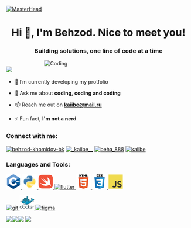 [![MasterHead](https://qrangers.com/wp-content/uploads/2021/09/Banner-Introduction-to-3D-Animation.png)](https://rishavchanda.io)

<h1 align="center">Hi 👋, I'm Behzod. Nice to meet you!</h1>
<h3 align="center">Building solutions, one line of code at a time</h3>

<img align="right" alt="Coding" width="400px" src="https://i.giphy.com/media/qgQUggAC3Pfv687qPC/giphy.webp"><br>
<img  src="https://komarev.com/ghpvc/?username=kaiibe&color=brightgreen">

  
- 🌱 I’m currently developing my protfolio

- 💬 Ask me about **coding, coding and coding**

- 📫 Reach me out on **kaiibe@mail.ru**

- ⚡ Fun fact, **I'm not a nerd**

<h3 align="left">Connect with me:</h3>
<p align="left">
<a href="https://linkedin.com/in/behzod-khomidov-bk" target="blank"><img align="center" src="https://raw.githubusercontent.com/rahuldkjain/github-profile-readme-generator/master/src/images/icons/Social/linked-in-alt.svg" alt="behzod-khomidov-bk" height="30" width="40" /></a>
<a href="https://instagram.com/_kaiibe__" target="blank"><img align="center" src="https://raw.githubusercontent.com/rahuldkjain/github-profile-readme-generator/master/src/images/icons/Social/instagram.svg" alt="_kaiibe__" height="30" width="40" /></a>
<a href="https://codeforces.com/profile/beha_888" target="blank"><img align="center" src="https://raw.githubusercontent.com/rahuldkjain/github-profile-readme-generator/master/src/images/icons/Social/codeforces.svg" alt="beha_888" height="30" width="40" /></a>
<a href="https://www.leetcode.com/kaiibe" target="blank"><img align="center" src="https://raw.githubusercontent.com/rahuldkjain/github-profile-readme-generator/master/src/images/icons/Social/leet-code.svg" alt="kaiibe" height="30" width="40" /></a>
</p>

<h3 align="left">Languages and Tools:</h3>

<a href="https://www.w3schools.com/cpp/" target="_blank" rel="noreferrer"> <img src="https://raw.githubusercontent.com/devicons/devicon/master/icons/cplusplus/cplusplus-original.svg" alt="cplusplus" width="40" height="40"/> </a> 
<a href="https://www.python.org" target="_blank" rel="noreferrer"> <img src="https://raw.githubusercontent.com/devicons/devicon/master/icons/python/python-original.svg" alt="python" width="40" height="40"/> </a> 
<a href="https://developer.apple.com/swift/" target="_blank" rel="noreferrer"> <img src="https://raw.githubusercontent.com/devicons/devicon/master/icons/swift/swift-original.svg" alt="swift" width="40" height="40"/> </a>
<a href="https://flutter.dev" target="_blank" rel="noreferrer"> <img src="https://www.vectorlogo.zone/logos/flutterio/flutterio-icon.svg" alt="flutter" width="40" height="40"/> </a> 
<a href="https://www.w3.org/html/" target="_blank" rel="noreferrer"> <img src="https://raw.githubusercontent.com/devicons/devicon/master/icons/html5/html5-original-wordmark.svg" alt="html5" width="40" height="40"/> </a> 
<a href="https://www.w3schools.com/css/" target="_blank" rel="noreferrer"> <img src="https://raw.githubusercontent.com/devicons/devicon/master/icons/css3/css3-original-wordmark.svg" alt="css3" width="40" height="40"/> </a> 
<a href="https://developer.mozilla.org/en-US/docs/Web/JavaScript" target="_blank" rel="noreferrer"> <img src="https://raw.githubusercontent.com/devicons/devicon/master/icons/javascript/javascript-original.svg" alt="javascript" width="40" height="40"/> </a> 

<a href="https://git-scm.com/" target="_blank" rel="noreferrer"> <img src="https://www.vectorlogo.zone/logos/git-scm/git-scm-icon.svg" alt="git" width="40" height="40"/> </a> 
<a href="https://www.docker.com/" target="_blank" rel="noreferrer"> <img src="https://raw.githubusercontent.com/devicons/devicon/master/icons/docker/docker-original-wordmark.svg" alt="docker" width="40" height="40"/> </a> 
<a href="https://www.figma.com/" target="_blank" rel="noreferrer"> <img src="https://www.vectorlogo.zone/logos/figma/figma-icon.svg" alt="figma" width="40" height="40"/> </a> 


<a href="https://leetcode.com/kaiibe/" target="_blank"><img align="left" src="https://leetcode.card.workers.dev/kaiibe?theme=dark&font=source_code_pro&extension=null"></a>
<a href="https://codeforces.com/profile/Beha_888" target="_blank"><img width="30%" src="https://codeforces-readme-stats.vercel.app/api/card?username=Beha_888&theme=dark"></a>
<img align="left" src="https://github-readme-stats.vercel.app/api?username=kaiibe&show_icons=true&theme=transparent">
<img width="41%" src="https://github-readme-stats.vercel.app/api/top-langs/?username=kaiibe&hide_progress=true&theme=transparent">
